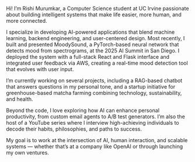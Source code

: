 Hi! I’m Rishi Murumkar, a Computer Science student at UC Irvine passionate about building intelligent systems that make life easier, more human, and more connected.

I specialize in developing AI-powered applications that blend machine learning, backend engineering, and user-centered design. Most recently, I built and presented MoodySound, a PyTorch-based neural network that detects mood from spectrograms, at the 2025 AI Summit in San Diego. I deployed the system with a full-stack React and Flask interface and integrated user feedback via AWS, creating a real-time mood detection tool that evolves with user input.

I’m currently working on several projects, including a RAG-based chatbot that answers questions in my personal tone, and a startup initiative for greenhouse-based matcha farming combining technology, sustainability, and health.

Beyond the code, I love exploring how AI can enhance personal productivity, from custom email agents to A/B test generators. I’m also the host of a YouTube series where I interview high-achieving individuals to decode their habits, philosophies, and paths to success.

My goal is to work at the intersection of AI, human interaction, and scalable systems — whether that’s at a company like OpenAI or through launching my own ventures.